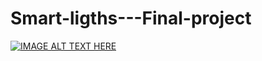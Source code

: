 # Smart-ligths---Final-project
[![IMAGE ALT TEXT HERE](https://img.youtube.com/vi/YOUTUBE_VIDEO_ID_HERE/0.jpg)](https://www.youtube.com/watch?v=UzKIcI2FmDY)

